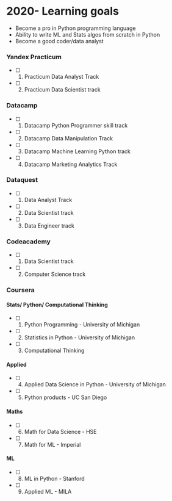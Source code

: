 
# 2020- Learning goals

- Become a pro in Python programming language
- Ability to write ML and Stats algos from scratch in Python 
- Become a good coder/data analyst


### Yandex Practicum
- [ ]  1) Practicum Data Analyst Track
- [ ] 2) Practicum Data Scientist track

### Datacamp

- [ ]  1) Datacamp Python Programmer skill track 
- [ ]  2) Datacamp Data Manipulation Track 
- [ ]  3) Datacamp Machine Learning Python track 
- [ ]  4) Datacamp Marketing Analytics Track 

### Dataquest
- [ ]  1) Data Analyst Track
- [ ]  2)  Data Scientist track
- [ ]  3)  Data Engineer track

### Codeacademy
- [ ]  1)  Data Scientist track
- [ ]  2)  Computer Science track

### Coursera

#### Stats/ Python/ Computational Thinking

 - [ ] 1) Python Programming - University of Michigan  
 - [ ] 2) Statistics in Python - University of Michigan  
 - [ ] 3) Computational Thinking

#### Applied
 - [ ] 4) Applied Data Science in Python - University of Michigan
 - [ ] 5) Python products - UC San Diego 

#### Maths
 - [ ] 6) Math for Data Science - HSE
 - [ ] 7) Math for ML - Imperial

#### ML
 - [ ] 8) ML in Python - Stanford
 - [ ] 9)  Applied ML - MILA



